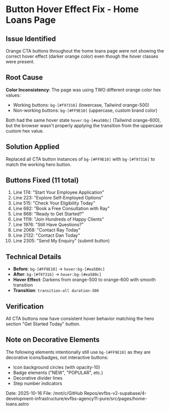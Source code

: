# Button Hover Effect Fix - Home Loans Page

## Issue Identified
Orange CTA buttons throughout the home loans page were not showing the correct hover effect (darker orange color) even though the hover classes were present.

## Root Cause
**Color Inconsistency**: The page was using TWO different orange color hex values:
- Working buttons: `bg-[#f97316]` (lowercase, Tailwind orange-500)
- Non-working buttons: `bg-[#FF9E10]` (uppercase, custom brand color)

Both had the same hover state `hover:bg-[#ea580c]` (Tailwind orange-600), but the browser wasn't properly applying the transition from the uppercase custom hex value.

## Solution Applied
Replaced all CTA button instances of `bg-[#FF9E10]` with `bg-[#f97316]` to match the working hero button.

## Buttons Fixed (11 total)
1. Line 174: "Start Your Employee Application"
2. Line 223: "Explore Self-Employed Options"
3. Line 515: "Check Your Eligibility Today"
4. Line 682: "Book a Free Consultation with Ray"
5. Line 868: "Ready to Get Started?"
6. Line 1119: "Join Hundreds of Happy Clients"
7. Line 1976: "Still Have Questions?"
8. Line 2068: "Contact Ray Today"
9. Line 2132: "Contact Dan Today"
10. Line 2305: "Send My Enquiry" (submit button)

## Technical Details
- **Before**: `bg-[#FF9E10]` → `hover:bg-[#ea580c]`
- **After**: `bg-[#f97316]` → `hover:bg-[#ea580c]`
- **Hover Effect**: Darkens from orange-500 to orange-600 with smooth transition
- **Transition**: `transition-all duration-300`

## Verification
All CTA buttons now have consistent hover behavior matching the hero section "Get Started Today" button.

## Note on Decorative Elements
The following elements intentionally still use `bg-[#FF9E10]` as they are decorative icons/badges, not interactive buttons:
- Icon background circles (with opacity-10)
- Badge elements ("NEW", "POPULAR", etc.)
- Decorative divider lines
- Step number indicators

Date: 2025-10-16
File: /mnt/c/GitHub Repos/evfbs-v2-supabase/4-development-infrastructure/evfbs-agency11-pure/src/pages/home-loans.astro
